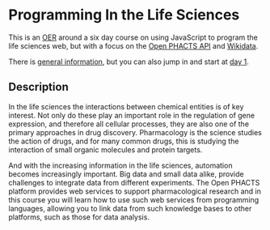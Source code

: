 # Programming In the Life Sciences

This is an [OER](https://egonw.github.io/pils/) around a six day course on using JavaScript to program the life sciences web, but with a focus on the [Open PHACTS API](https://dev.openphacts.org/) and [Wikidata](wikidata.org).

There is [general information](index.md), but you can also jump in and start at [day 1](day1.md).

Description
-----------

In the life sciences the interactions between chemical entities is of key interest. Not only do these play an important role in the regulation of gene expression, and therefore all cellular processes, they are also one of the primary approaches in drug discovery. Pharmacology is the science studies the action of drugs, and for many common drugs, this is studying the interaction of small organic molecules and protein targets.

And with the increasing information in the life sciences, automation becomes increasingly important. Big data and small data alike, provide challenges to integrate data from different experiments. The Open PHACTS platform provides web services to support pharmacological research and in this course you will learn how to use such web services from programming languages, allowing you to link data from such knowledge bases to other platforms, such as those for data analysis.
